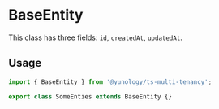 # BaseEntity
This class has three fields: `id`, `createdAt`, `updatedAt`.  

## Usage
```typescript
import { BaseEntity } from '@yunology/ts-multi-tenancy';

export class SomeEnties extends BaseEntity {}
```
